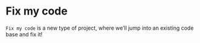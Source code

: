 # Fix my code
`Fix my code` is a new type of project, where we’ll jump into an existing code base and fix it!

